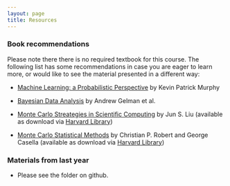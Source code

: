 ```yaml
---
layout: page
title: Resources
---
```


### Book recommendations

Please note there there is no required textbook for this course.
The following list has some recommendations in case you are eager to learn more, or would like to see the material presented in a different way:

* [Machine Learning: a Probabilistic Perspective](http://www.cs.ubc.ca/~murphyk/MLbook/) by Kevin Patrick Murphy

* [Bayesian Data Analysis](http://www.stat.columbia.edu/~gelman/book/) by Andrew Gelman et al.  

* [Monte Carlo Streategies in Scientific Computing](http://www.springer.com/statistics/statistical+theory+and+methods/book/978-0-387-76369-9) by Jun S. Liu (available as download via [Harvard Library](http://library.harvard.edu))

* [Monte Carlo Statistical Methods](http://www.springer.com/statistics/statistical+theory+and+methods/book/978-0-387-21239-5) by Christian P. Robert and George Casella (available as download via [Harvard Library](https://library.harvard.edu))

### Materials from last year

* Please see the folder on github. 


